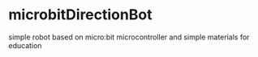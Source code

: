 # microbitDirectionBot
simple robot based on micro:bit microcontroller and simple materials for education
